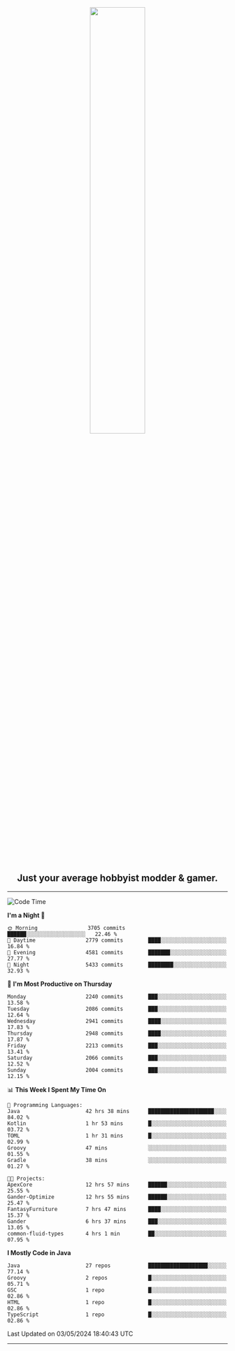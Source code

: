 <div align="center">
  <a href="https://apexmodder.xyz/"><img width="50%" height="50%" src="https://i.imgur.com/pc4HkGz.png"></a>
</div>
<h2 align="center">Just your average hobbyist modder & gamer.</h2>

---

<!--START_SECTION:waka-->
![Code Time](http://img.shields.io/badge/Code%20Time-1%2C183%20hrs%2050%20mins-blue)

**I'm a Night 🦉** 

```text
🌞 Morning                3705 commits        ██████░░░░░░░░░░░░░░░░░░░   22.46 % 
🌆 Daytime                2779 commits        ████░░░░░░░░░░░░░░░░░░░░░   16.84 % 
🌃 Evening                4581 commits        ███████░░░░░░░░░░░░░░░░░░   27.77 % 
🌙 Night                  5433 commits        ████████░░░░░░░░░░░░░░░░░   32.93 % 
```
📅 **I'm Most Productive on Thursday** 

```text
Monday                   2240 commits        ███░░░░░░░░░░░░░░░░░░░░░░   13.58 % 
Tuesday                  2086 commits        ███░░░░░░░░░░░░░░░░░░░░░░   12.64 % 
Wednesday                2941 commits        ████░░░░░░░░░░░░░░░░░░░░░   17.83 % 
Thursday                 2948 commits        ████░░░░░░░░░░░░░░░░░░░░░   17.87 % 
Friday                   2213 commits        ███░░░░░░░░░░░░░░░░░░░░░░   13.41 % 
Saturday                 2066 commits        ███░░░░░░░░░░░░░░░░░░░░░░   12.52 % 
Sunday                   2004 commits        ███░░░░░░░░░░░░░░░░░░░░░░   12.15 % 
```


📊 **This Week I Spent My Time On** 

```text
💬 Programming Languages: 
Java                     42 hrs 38 mins      █████████████████████░░░░   84.02 % 
Kotlin                   1 hr 53 mins        █░░░░░░░░░░░░░░░░░░░░░░░░   03.72 % 
TOML                     1 hr 31 mins        █░░░░░░░░░░░░░░░░░░░░░░░░   02.99 % 
Groovy                   47 mins             ░░░░░░░░░░░░░░░░░░░░░░░░░   01.55 % 
Gradle                   38 mins             ░░░░░░░░░░░░░░░░░░░░░░░░░   01.27 % 

🐱‍💻 Projects: 
ApexCore                 12 hrs 57 mins      ██████░░░░░░░░░░░░░░░░░░░   25.55 % 
Gander-Optimize          12 hrs 55 mins      ██████░░░░░░░░░░░░░░░░░░░   25.47 % 
FantasyFurniture         7 hrs 47 mins       ████░░░░░░░░░░░░░░░░░░░░░   15.37 % 
Gander                   6 hrs 37 mins       ███░░░░░░░░░░░░░░░░░░░░░░   13.05 % 
common-fluid-types       4 hrs 1 min         ██░░░░░░░░░░░░░░░░░░░░░░░   07.95 % 
```

**I Mostly Code in Java** 

```text
Java                     27 repos            ███████████████████░░░░░░   77.14 % 
Groovy                   2 repos             █░░░░░░░░░░░░░░░░░░░░░░░░   05.71 % 
GSC                      1 repo              █░░░░░░░░░░░░░░░░░░░░░░░░   02.86 % 
HTML                     1 repo              █░░░░░░░░░░░░░░░░░░░░░░░░   02.86 % 
TypeScript               1 repo              █░░░░░░░░░░░░░░░░░░░░░░░░   02.86 % 
```




 Last Updated on 03/05/2024 18:40:43 UTC
<!--END_SECTION:waka-->

---
